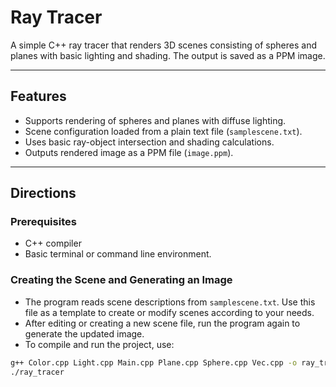 # Ray Tracer

A simple C++ ray tracer that renders 3D scenes consisting of spheres and planes with basic lighting and shading. The output is saved as a PPM image.

---

## Features

- Supports rendering of spheres and planes with diffuse lighting.
- Scene configuration loaded from a plain text file (`samplescene.txt`).
- Uses basic ray-object intersection and shading calculations.
- Outputs rendered image as a PPM file (`image.ppm`).

---

## Directions

### Prerequisites

- C++ compiler
- Basic terminal or command line environment.

### Creating the Scene and Generating an Image

- The program reads scene descriptions from `samplescene.txt`. Use this file as a template to create or modify scenes according to your needs.
- After editing or creating a new scene file, run the program again to generate the updated image.
- To compile and run the project, use:

```bash
g++ Color.cpp Light.cpp Main.cpp Plane.cpp Sphere.cpp Vec.cpp -o ray_tracer
./ray_tracer